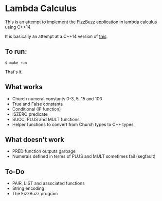 Lambda Calculus
===============

This is an attempt to implement the FizzBuzz application in lambda calculus using C++14.

It is basically an attempt at a C++14 version of [this](http://codon.com/programming-with-nothing).

To run:
-------

    $ make run

That's it.

What works
----------

  * Church numeral constants 0-3, 5, 15 and 100
  * True and False constants
  * Conditional (IF function)
  * ISZERO predicate
  * SUCC, PLUS and MULT functions
  * Helper functions to convert from Church types to C++ types

What doesn't work
-----------------

  * PRED function outputs garbage
  * Numerals defined in terms of PLUS and MULT sometimes fail (segfault)

To-Do
-----

  * PAIR, LIST and associated functions
  * String encoding
  * The FizzBuzz program